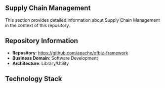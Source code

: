 ## Supply Chain Management

This section provides detailed information about Supply Chain Management in the context of this repository.

## Repository Information

- **Repository**: https://github.com/apache/ofbiz-framework
- **Business Domain**: Software Development
- **Architecture**: Library/Utility

## Technology Stack

